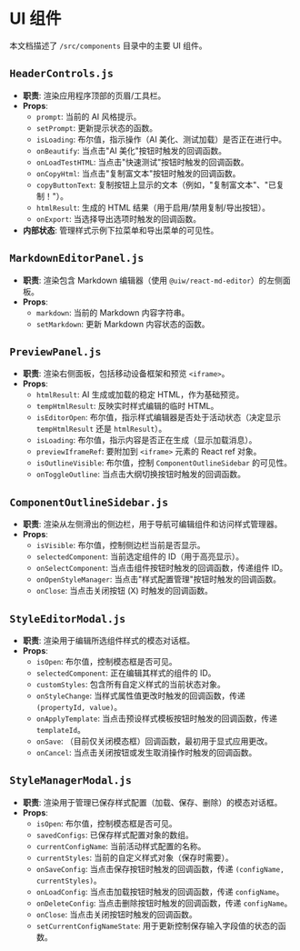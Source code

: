 # UI 组件

本文档描述了 `/src/components` 目录中的主要 UI 组件。

## `HeaderControls.js`

- **职责**: 渲染应用程序顶部的页眉/工具栏。
- **Props**:
  - `prompt`: 当前的 AI 风格提示。
  - `setPrompt`: 更新提示状态的函数。
  - `isLoading`: 布尔值，指示操作（AI 美化、测试加载）是否正在进行中。
  - `onBeautify`: 当点击"AI 美化"按钮时触发的回调函数。
  - `onLoadTestHTML`: 当点击"快速测试"按钮时触发的回调函数。
  - `onCopyHtml`: 当点击"复制富文本"按钮时触发的回调函数。
  - `copyButtonText`: 复制按钮上显示的文本（例如，"复制富文本"、"已复制！"）。
  - `htmlResult`: 生成的 HTML 结果（用于启用/禁用复制/导出按钮）。
  - `onExport`: 当选择导出选项时触发的回调函数。
- **内部状态**: 管理样式示例下拉菜单和导出菜单的可见性。

## `MarkdownEditorPanel.js`

- **职责**: 渲染包含 Markdown 编辑器（使用 `@uiw/react-md-editor`）的左侧面板。
- **Props**:
  - `markdown`: 当前的 Markdown 内容字符串。
  - `setMarkdown`: 更新 Markdown 内容状态的函数。

## `PreviewPanel.js`

- **职责**: 渲染右侧面板，包括移动设备框架和预览 `<iframe>`。
- **Props**:
  - `htmlResult`: AI 生成或加载的稳定 HTML，作为基础预览。
  - `tempHtmlResult`: 反映实时样式编辑的临时 HTML。
  - `isEditorOpen`: 布尔值，指示样式编辑器是否处于活动状态（决定显示 `tempHtmlResult` 还是 `htmlResult`）。
  - `isLoading`: 布尔值，指示内容是否正在生成（显示加载消息）。
  - `previewIframeRef`: 要附加到 `<iframe>` 元素的 React ref 对象。
  - `isOutlineVisible`: 布尔值，控制 `ComponentOutlineSidebar` 的可见性。
  - `onToggleOutline`: 当点击大纲切换按钮时触发的回调函数。

## `ComponentOutlineSidebar.js`

- **职责**: 渲染从左侧滑出的侧边栏，用于导航可编辑组件和访问样式管理器。
- **Props**:
  - `isVisible`: 布尔值，控制侧边栏当前是否显示。
  - `selectedComponent`: 当前选定组件的 ID（用于高亮显示）。
  - `onSelectComponent`: 当点击组件按钮时触发的回调函数，传递组件 ID。
  - `onOpenStyleManager`: 当点击"样式配置管理"按钮时触发的回调函数。
  - `onClose`: 当点击关闭按钮 (X) 时触发的回调函数。

## `StyleEditorModal.js`

- **职责**: 渲染用于编辑所选组件样式的模态对话框。
- **Props**:
  - `isOpen`: 布尔值，控制模态框是否可见。
  - `selectedComponent`: 正在编辑其样式的组件的 ID。
  - `customStyles`: 包含所有自定义样式的当前状态对象。
  - `onStyleChange`: 当样式属性值更改时触发的回调函数，传递 `(propertyId, value)`。
  - `onApplyTemplate`: 当点击预设样式模板按钮时触发的回调函数，传递 `templateId`。
  - `onSave`: （目前仅关闭模态框）回调函数，最初用于显式应用更改。
  - `onCancel`: 当点击关闭按钮或发生取消操作时触发的回调函数。

## `StyleManagerModal.js`

- **职责**: 渲染用于管理已保存样式配置（加载、保存、删除）的模态对话框。
- **Props**:
  - `isOpen`: 布尔值，控制模态框是否可见。
  - `savedConfigs`: 已保存样式配置对象的数组。
  - `currentConfigName`: 当前活动样式配置的名称。
  - `currentStyles`: 当前的自定义样式对象（保存时需要）。
  - `onSaveConfig`: 当点击保存按钮时触发的回调函数，传递 `(configName, currentStyles)`。
  - `onLoadConfig`: 当点击加载按钮时触发的回调函数，传递 `configName`。
  - `onDeleteConfig`: 当点击删除按钮时触发的回调函数，传递 `configName`。
  - `onClose`: 当点击关闭按钮时触发的回调函数。
  - `setCurrentConfigNameState`: 用于更新控制保存输入字段值的状态的函数。 